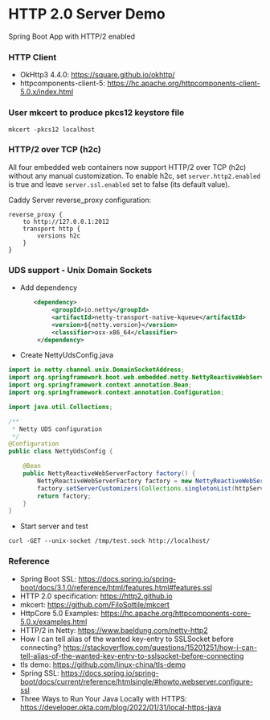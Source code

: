 HTTP 2.0 Server Demo
=========================

Spring Boot App with HTTP/2 enabled

### HTTP Client

* OkHttp3 4.4.0: https://square.github.io/okhttp/
* httpcomponents-client-5: https://hc.apache.org/httpcomponents-client-5.0.x/index.html

### User mkcert to produce pkcs12 keystore file

```
mkcert -pkcs12 localhost
```

### HTTP/2 over TCP (h2c)

All four embedded web containers now support HTTP/2 over TCP (h2c) without any manual customization.
To enable h2c, set `server.http2.enabled` is true and leave `server.ssl.enabled` set to false (its default value).

Caddy Server reverse_proxy configuration:

```
reverse_proxy {
    to http://127.0.0.1:2012
    transport http {
        versions h2c
    }
}
```

### UDS support - Unix Domain Sockets

* Add dependency

```xml
       <dependency>
            <groupId>io.netty</groupId>
            <artifactId>netty-transport-native-kqueue</artifactId>
            <version>${netty.version}</version>
            <classifier>osx-x86_64</classifier>
        </dependency>
```

* Create NettyUdsConfig.java

```java
import io.netty.channel.unix.DomainSocketAddress;
import org.springframework.boot.web.embedded.netty.NettyReactiveWebServerFactory;
import org.springframework.context.annotation.Bean;
import org.springframework.context.annotation.Configuration;

import java.util.Collections;

/**
 * Netty UDS configuration
 */
@Configuration
public class NettyUdsConfig {

    @Bean
    public NettyReactiveWebServerFactory factory() {
        NettyReactiveWebServerFactory factory = new NettyReactiveWebServerFactory();
        factory.setServerCustomizers(Collections.singletonList(httpServer -> httpServer.bindAddress(() -> new DomainSocketAddress("/tmp/test.sock"))));
        return factory;
    }
}
```
* Start server and test

```
curl -GET --unix-socket /tmp/test.sock http://localhost/
```

### Reference

* Spring Boot SSL: https://docs.spring.io/spring-boot/docs/3.1.0/reference/html/features.html#features.ssl
* HTTP 2.0 specification: https://http2.github.io
* mkcert: https://github.com/FiloSottile/mkcert
* HttpCore 5.0 Examples: https://hc.apache.org/httpcomponents-core-5.0.x/examples.html
* HTTP/2 in Netty: https://www.baeldung.com/netty-http2
* How I can tell alias of the wanted key-entry to SSLSocket before connecting? https://stackoverflow.com/questions/15201251/how-i-can-tell-alias-of-the-wanted-key-entry-to-sslsocket-before-connecting
* tls demo:  https://github.com/linux-china/tls-demo
* Spring SSL: https://docs.spring.io/spring-boot/docs/current/reference/htmlsingle/#howto.webserver.configure-ssl
* Three Ways to Run Your Java Locally with HTTPS: https://developer.okta.com/blog/2022/01/31/local-https-java
